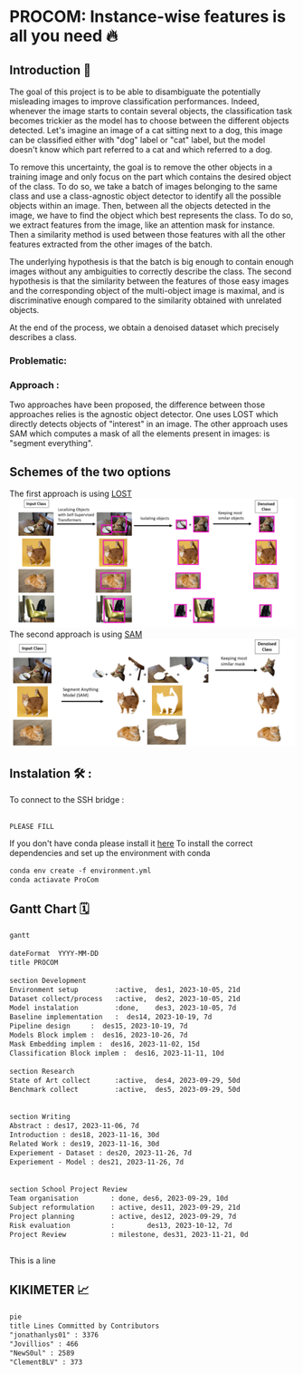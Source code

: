 # PROCOM: Instance-wise features is all you need 🔥


## Introduction 🚀

The goal of this project is to be able to disambiguate the potentially misleading images to improve classification performances. Indeed, whenever the image starts to contain several objects, the classification task becomes trickier as the model has to choose between the different objects detected. Let's imagine an image of a cat sitting next to a dog, this image can be classified either with "dog" label or "cat" label, but the model doesn't know which part referred to a cat and which referred to a dog. 

To remove this uncertainty, the goal is to remove the other objects in a training image and only focus on the part which contains the desired object of the class. To do so, we take a batch of images belonging to the same class and use a class-agnostic object detector to identify all the possible objects within an image. Then, between all the objects detected in the image, we have to find the object which best represents the class. To do so, we extract features from the image, like an attention mask for instance. Then a similarity method is used between those features with all the other features extracted from the other images of the batch. 

The underlying hypothesis is that the batch is big enough to contain enough images without any ambiguities to correctly describe the class. The second hypothesis is that the similarity between the features of those easy images and the corresponding object of the multi-object image is maximal, and is discriminative enough compared to the similarity obtained with unrelated objects. 

At the end of the process, we obtain a denoised dataset which precisely describes a class. 

### Problematic: 



### Approach : 

Two approaches have been proposed, the difference between those approaches relies is the agnostic object detector. One uses LOST which directly detects objects of "interest" in an image. The other approach uses SAM which computes a mask of all the elements present in images: is "segment everything". 

## Schemes of the two options 

The first approach is using [LOST](https://arxiv.org/pdf/2109.14279.pdf)
<img src="images/LOST_pipeline.png"/>
The second approach is using [SAM](https://arxiv.org/pdf/2304.02643.pdf)
<img src="images/SAM_pipeline.png"/>


## Instalation 🛠 : 

To connect to the SSH bridge : 
```

PLEASE FILL 

```

If you don't have conda please install it [here](https://docs.conda.io/projects/conda/en/latest/user-guide/install/index.html)
To install the correct dependencies and set up the environment with conda 

```
conda env create -f environment.yml
conda actiavate ProCom

```


## Gantt Chart 🗓️


```mermaid
gantt

dateFormat  YYYY-MM-DD
title PROCOM

section Development
Environment setup         :active,  des1, 2023-10-05, 21d
Dataset collect/process   :active,  des2, 2023-10-05, 21d
Model instalation         :done,    des3, 2023-10-05, 7d
Baseline implementation   :  des14, 2023-10-19, 7d
Pipeline design     :  des15, 2023-10-19, 7d
Models Block implem :  des16, 2023-10-26, 7d
Mask Embedding implem :  des16, 2023-11-02, 15d
Classification Block implem :  des16, 2023-11-11, 10d

section Research
State of Art collect      :active,  des4, 2023-09-29, 50d
Benchmark collect         :active,  des5, 2023-09-29, 50d


section Writing 
Abstract : des17, 2023-11-06, 7d
Introduction : des18, 2023-11-16, 30d
Related Work : des19, 2023-11-16, 30d
Experiement - Dataset : des20, 2023-11-26, 7d
Experiement - Model : des21, 2023-11-26, 7d


section School Project Review
Team organisation        : done, des6, 2023-09-29, 10d        
Subject reformulation    : active, des11, 2023-09-29, 21d
Project planning         : active, des12, 2023-09-29, 7d
Risk evaluation          :        des13, 2023-10-12, 7d
Project Review           : milestone, des31, 2023-11-21, 0d


```

This is a line


## KIKIMETER 📈

<!-- BEGIN MERMAID -->
```mermaid
pie
title Lines Committed by Contributors
"jonathanlys01" : 3376
"Jovillios" : 466
"NewS0ul" : 2589
"ClementBLV" : 373
```
<!-- END MERMAID -->

